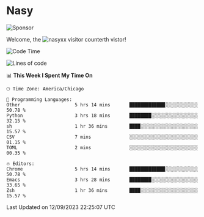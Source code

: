 # Nasy

<!--
<p align="center">
<img height="200" src="https://github-readme-stats.vercel.app/api?username=nasyxx&count_private=true&show_icons=true&theme=dracula&include_all_commits=true"/>
<img height="200" src="https://github-readme-stats.vercel.app/api/top-langs/?username=nasyxx&theme=dracula&hide=html,jupyter+notebook&count_private=true&show_icons=true"/>
</p>

  
----------------
-->

![Sponsor](https://img.shields.io/static/v1.svg?label=Sponsor&message=%E2%9D%A4&logo=GitHub&style=flat&color=pink)
 
Welcome, the ![nasyxx visitor counter](https://count.getloli.com/get/@nasyxx?theme=rule34)th vistor!
 
<!--START_SECTION:waka-->
![Code Time](http://img.shields.io/badge/Code%20Time-3%2C683%20hrs%2056%20mins-blue)

![Lines of code](https://img.shields.io/badge/From%20Hello%20World%20I%27ve%20Written-6.3%20million%20lines%20of%20code-blue)

📊 **This Week I Spent My Time On** 

```text
🕑︎ Time Zone: America/Chicago

💬 Programming Languages: 
Other                    5 hrs 14 mins       █████████████░░░░░░░░░░░░   50.78 % 
Python                   3 hrs 18 mins       ████████░░░░░░░░░░░░░░░░░   32.15 % 
sh                       1 hr 36 mins        ████░░░░░░░░░░░░░░░░░░░░░   15.57 % 
CSV                      7 mins              ░░░░░░░░░░░░░░░░░░░░░░░░░   01.15 % 
TOML                     2 mins              ░░░░░░░░░░░░░░░░░░░░░░░░░   00.35 % 

🔥 Editors: 
Chrome                   5 hrs 14 mins       █████████████░░░░░░░░░░░░   50.78 % 
Emacs                    3 hrs 28 mins       ████████░░░░░░░░░░░░░░░░░   33.65 % 
Zsh                      1 hr 36 mins        ████░░░░░░░░░░░░░░░░░░░░░   15.57 % 
```


 Last Updated on 12/09/2023 22:25:07 UTC
<!--END_SECTION:waka-->

<!-- ![visitors](https://visitor-badge.laobi.icu/badge?page_id=nasyxx.nasyxx) -->
